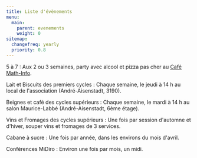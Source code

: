 ```yaml
---
title: Liste d'évènements
menu:
  main:
    parent: evenements
    weight: 0
sitemap:
  changefreq: yearly
  priority: 0.8
---
```


5 à 7
: Aux 2 ou 3 semaines, party avec alcool et pizza pas cher au [Café Math-Info](//cafemathinfo.iro.umontreal.ca).

Lait et Biscuits des premiers cycles
: Chaque semaine, le jeudi à 14 h au local de l'association (André-Aisenstadt, 3190).

Beignes et café des cycles supérieurs
: Chaque semaine, le mardi à 14 h au salon Maurice-Labbé (André-Aisenstadt, 6ème étage).

Vins et Fromages des cycles supérieurs
: Une fois par session d'automne et d'hiver, souper vins et fromages de 3 services.

Cabane à sucre
: Une fois par année, dans les environs du mois d'avril.

Conférences MiDiro
: Environ une fois par mois, un midi.
